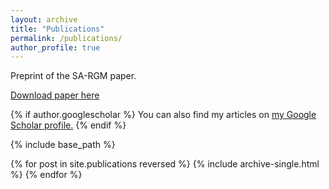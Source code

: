 ```yaml
---
layout: archive
title: "Publications"
permalink: /publications/
author_profile: true
---
```


Preprint of the SA-RGM paper.

[Download paper here](http://amercenne.github.io/files/SARGMpaper.pdf)

{% if author.googlescholar %}
  You can also find my articles on <u><a href="{{author.googlescholar}}">my Google Scholar profile</a>.</u>
{% endif %}

{% include base_path %}

{% for post in site.publications reversed %}
  {% include archive-single.html %}
{% endfor %}

